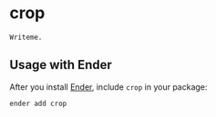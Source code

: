 crop
====

    Writeme.

Usage with Ender
----------------
After you install [Ender](http://ender.no.de), include `crop` in your package:

    ender add crop
